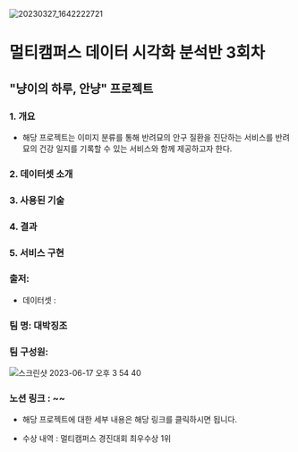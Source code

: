 ![20230327_1642222721](https://github.com/TeamProjectSW/TeamProject/assets/109095108/494121c0-76c9-4688-bca1-2209fc1279a1)
# 멀티캠퍼스 데이터 시각화 분석반 3회차

## "냥이의 하루, 안냥" 프로젝트 


### 1. 개요
- 해당 프로젝트는 이미지 분류를 통해 반려묘의 안구 질환을 진단하는 서비스를 반려묘의 건강 일지를 기록할 수 있는 서비스와 함께 제공하고자 한다.

### 2. 데이터셋 소개

### 3. 사용된 기술


### 4. 결과


### 5. 서비스 구현

### 출저: 
- 데이터셋 :



### 팀 명: 대박징조
### 팀 구성원:
![스크린샷 2023-06-17 오후 3 54 40](https://github.com/TeamProjectSW/TeamProject/assets/109095108/a7e45a31-5de1-415d-b705-6c51f0072b5f)


### 노션 링크 : ~~
- 해당 프로젝트에 대한 세부 내용은 해당 링크를 클릭하시면 됩니다.

- 수상 내역 : 멀티캠퍼스 경진대회 최우수상 1위 



